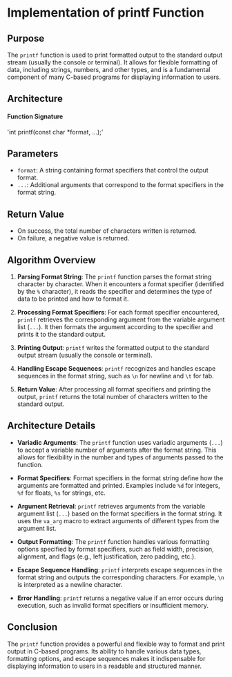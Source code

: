 # Implementation of printf Function

## Purpose

The `printf` function is used to print formatted output to the standard output stream (usually the console or terminal). It allows for flexible formatting of data, including strings, numbers, and other types, and is a fundamental component of many C-based programs for displaying information to users.

## Architecture

#### Function Signature
'int printf(const char *format, ...);'
## Parameters

- `format`: A string containing format specifiers that control the output format.
- `...`: Additional arguments that correspond to the format specifiers in the format string.

## Return Value

- On success, the total number of characters written is returned.
- On failure, a negative value is returned.

## Algorithm Overview

1. **Parsing Format String**: The `printf` function parses the format string character by character. When it encounters a format specifier (identified by the `%` character), it reads the specifier and determines the type of data to be printed and how to format it.

2. **Processing Format Specifiers**: For each format specifier encountered, `printf` retrieves the corresponding argument from the variable argument list (`...`). It then formats the argument according to the specifier and prints it to the standard output.

3. **Printing Output**: `printf` writes the formatted output to the standard output stream (usually the console or terminal).

4. **Handling Escape Sequences**: `printf` recognizes and handles escape sequences in the format string, such as `\n` for newline and `\t` for tab.

5. **Return Value**: After processing all format specifiers and printing the output, `printf` returns the total number of characters written to the standard output.

## Architecture Details

- **Variadic Arguments**: The `printf` function uses variadic arguments (`...`) to accept a variable number of arguments after the format string. This allows for flexibility in the number and types of arguments passed to the function.

- **Format Specifiers**: Format specifiers in the format string define how the arguments are formatted and printed. Examples include `%d` for integers, `%f` for floats, `%s` for strings, etc.

- **Argument Retrieval**: `printf` retrieves arguments from the variable argument list (`...`) based on the format specifiers in the format string. It uses the `va_arg` macro to extract arguments of different types from the argument list.

- **Output Formatting**: The `printf` function handles various formatting options specified by format specifiers, such as field width, precision, alignment, and flags (e.g., left justification, zero padding, etc.).

- **Escape Sequence Handling**: `printf` interprets escape sequences in the format string and outputs the corresponding characters. For example, `\n` is interpreted as a newline character.

- **Error Handling**: `printf` returns a negative value if an error occurs during execution, such as invalid format specifiers or insufficient memory.

## Conclusion

The `printf` function provides a powerful and flexible way to format and print output in C-based programs. Its ability to handle various data types, formatting options, and escape sequences makes it indispensable for displaying information to users in a readable and structured manner.

